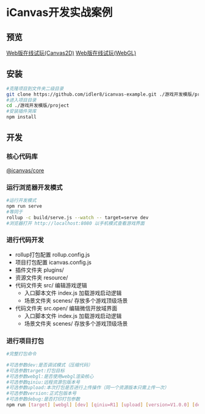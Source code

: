 # **iCanvas开发实战案例**

## 预览
[Web版在线试玩(Canvas2D)](https://idler8.github.io/icanvas-example?_blank)
[Web版在线试玩(WebGL)](https://idler8.github.io/icanvas-example/webgl.html?_blank)
## 安装
```bash
#克隆项目到文件夹二级目录
git clone https://github.com/idler8/icanvas-example.git ./游戏开发模版/project
#进入项目目录
cd ./游戏开发模版/project
#安装插件哭库
npm install
```
## 开发

### 核心代码库
[@icanvas/core](https://github.com/idler8/icanvas)
### 运行浏览器开发模式
```bash
#运行开发模式
npm run serve
#等同于
rollup -c build/serve.js --watch -- target=serve dev
#浏览器打开 http://localhost:8080 以手机模式查看游戏界面
```
### 进行代码开发
- rollup打包配置 rollup.config.js
- 项目打包配置 icanvas.config.js
- 插件文件夹 plugins/
- 资源文件夹 resource/
- 代码文件夹 src/ 编辑游戏逻辑
  - 入口脚本文件 index.js 加载游戏启动逻辑
  - 场景文件夹 scenes/ 存放多个游戏顶级场景
- 代码文件夹 src.open/ 编辑微信开放域界面
  - 入口脚本文件 index.js 加载游戏启动逻辑
  - 场景文件夹 scenes/ 存放多个游戏顶级场景
### 进行项目打包
```bash
#完整打包命令

#可选参数dev:是否调试模式（压缩代码）
#可选参数target:打包目标
#可选参数webgl:是否使用webgl渲染核心
#可选参数qiniu:远程资源包版本号
#可选参数upload:本次打包是否进行上传操作（同一个资源版本只需上传一次）
#可选参数version:正式包版本号
#可选参数debug:是否打印打包参数
npm run [target] [webgl] [dev] [qiniu=R1] [upload] [version=V1.0.0] [debug]
```
